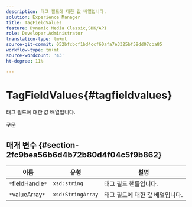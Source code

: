 ```yaml
---
description: 태그 필드에 대한 값 배열입니다.
solution: Experience Manager
title: TagFieldValues
feature: Dynamic Media Classic,SDK/API
role: Developer,Administrator
translation-type: tm+mt
source-git-commit: 052bfcbcf1bd4ccf60afa7e3325bf58dd07cba85
workflow-type: tm+mt
source-wordcount: '43'
ht-degree: 11%

---
```



# TagFieldValues{#tagfieldvalues}

태그 필드에 대한 값 배열입니다.

구문

## 매개 변수 {#section-2fc9bea56b6d4b72b80d4f04c5f9b862}

| 이름 | 유형 | 설명 |
|---|---|---|
| `*`fieldHandle`*` | `xsd:string` | 태그 필드 핸들입니다. |
| `*`valueArray`*` | `xsd:StringArray` | 태그 필드에 대한 값 배열입니다. |

